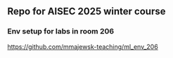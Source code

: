 ## Repo for AISEC 2025 winter course


### Env setup for labs in room 206

https://github.com/mmajewsk-teaching/ml_env_206
